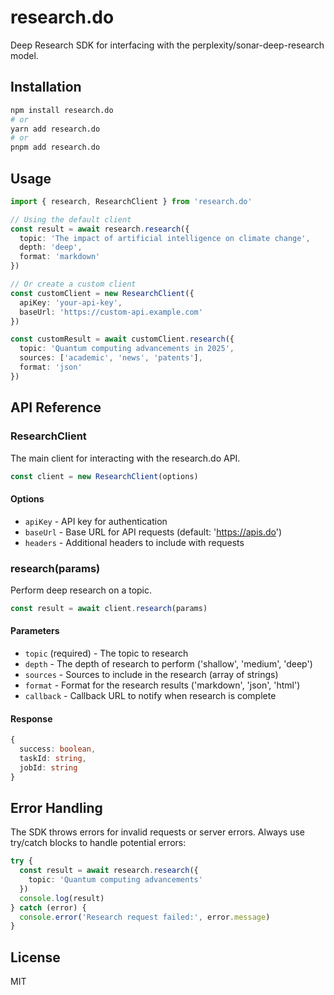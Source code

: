 # research.do

Deep Research SDK for interfacing with the perplexity/sonar-deep-research model.

## Installation

```bash
npm install research.do
# or
yarn add research.do
# or
pnpm add research.do
```

## Usage

```typescript
import { research, ResearchClient } from 'research.do'

// Using the default client
const result = await research.research({
  topic: 'The impact of artificial intelligence on climate change',
  depth: 'deep',
  format: 'markdown'
})

// Or create a custom client
const customClient = new ResearchClient({
  apiKey: 'your-api-key',
  baseUrl: 'https://custom-api.example.com'
})

const customResult = await customClient.research({
  topic: 'Quantum computing advancements in 2025',
  sources: ['academic', 'news', 'patents'],
  format: 'json'
})
```

## API Reference

### ResearchClient

The main client for interacting with the research.do API.

```typescript
const client = new ResearchClient(options)
```

#### Options

- `apiKey` - API key for authentication
- `baseUrl` - Base URL for API requests (default: 'https://apis.do')
- `headers` - Additional headers to include with requests

### research(params)

Perform deep research on a topic.

```typescript
const result = await client.research(params)
```

#### Parameters

- `topic` (required) - The topic to research
- `depth` - The depth of research to perform ('shallow', 'medium', 'deep')
- `sources` - Sources to include in the research (array of strings)
- `format` - Format for the research results ('markdown', 'json', 'html')
- `callback` - Callback URL to notify when research is complete

#### Response

```typescript
{
  success: boolean,
  taskId: string,
  jobId: string
}
```

## Error Handling

The SDK throws errors for invalid requests or server errors. Always use try/catch blocks to handle potential errors:

```typescript
try {
  const result = await research.research({
    topic: 'Quantum computing advancements'
  })
  console.log(result)
} catch (error) {
  console.error('Research request failed:', error.message)
}
```

## License

MIT
